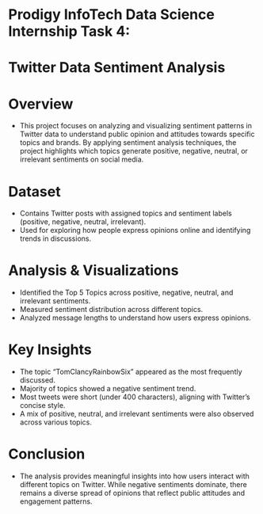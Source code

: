 # Prodigy InfoTech Data Science Internship Task 4:

# Twitter Data Sentiment Analysis

# Overview

-  This project focuses on analyzing and visualizing sentiment patterns in Twitter data to understand public opinion and attitudes towards specific topics and brands. By applying sentiment analysis techniques, the project highlights which topics generate positive, negative, neutral, or irrelevant sentiments on social media.

#  Dataset

-  Contains Twitter posts with assigned topics and sentiment labels (positive, negative, neutral, irrelevant).
-  Used for exploring how people express opinions online and identifying trends in discussions.

#  Analysis & Visualizations

-  Identified the Top 5 Topics across positive, negative, neutral, and irrelevant sentiments.
-  Measured sentiment distribution across different topics.
-  Analyzed message lengths to understand how users express opinions.

# Key Insights

-  The topic “TomClancyRainbowSix” appeared as the most frequently discussed.
-  Majority of topics showed a negative sentiment trend.
-  Most tweets were short (under 400 characters), aligning with Twitter’s concise style.
-  A mix of positive, neutral, and irrelevant sentiments were also observed across various topics.

# Conclusion

-  The analysis provides meaningful insights into how users interact with different topics on Twitter. While negative sentiments dominate, there remains a diverse spread of opinions that reflect public attitudes and engagement patterns.
